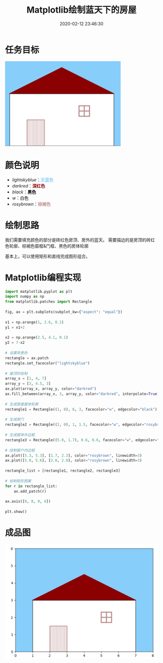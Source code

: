 ﻿---
title: Matplotlib绘制蓝天下的房屋
date: 2020-02-12 23:46:30
summary: 本文分享Matplotlib绘制蓝天下的房屋的过程。
tags:
- Python
- Matplotlib
categories:
- Python
---

# 任务目标

![](../../../images/软件开发/Python/Matplotlib绘制蓝天下的房屋/1.png)

# 颜色说明

- *lightskyblue*：<font color="lightskyblue">**天蓝色**</font>
- *darkred*：<font color="darkred">**深红色**</font>
- *black*：<font color="black">**黑色**</font>
- *w*：<font color="w">白色</font>
- *rosybrown*：<font color="rosybrown">**棕褐色**</font>

# 绘制思路

我们需要填充颜色的部分是砖红色房顶、房外的蓝天。
需要描边的是房顶的砖红色轮廓、棕褐色窗框&门框、黑色的房体轮廓

基本上，可以使用矩形和直线完成图形组合。

# Matplotlib编程实现

```python
import matplotlib.pyplot as plt
import numpy as np
from matplotlib.patches import Rectangle

fig, ax = plt.subplots(subplot_kw={"aspect": "equal"})

x1 = np.arange(1, 2.6, 0.1)
y1 = x1+2

x2 = np.arange(2.5, 4.1, 0.1)
y2 = 7-x2

# 设置背景色
rectangle = ax.patch
rectangle.set_facecolor("lightskyblue")

# 屋顶的绘制
array_x = [1, 4, 7]
array_y = [3, 4.5, 3]
ax.plot(array_x, array_y, color="darkred")
ax.fill_between(array_x, 3, array_y, color="darkred", interpolate=True)

# 生成房屋屋体轮廓
rectangle1 = Rectangle((1, 0), 6, 3, facecolor="w", edgecolor="black")

# 生成房门
rectangle2 = Rectangle((2, 0), 1, 1.5, facecolor="w", edgecolor="rosybrown", hatch="|||", linewidth=2)

# 生成窗体外边框
rectangle3 = Rectangle((5.0, 1.7), 0.6, 0.6, facecolor="w", edgecolor="rosybrown", linewidth=3)

# 绘制窗户内边框
ax.plot([5.3, 5.3], [1.7, 2.3], color="rosybrown", linewidth=3)
ax.plot([5.0, 5.6], [2.0, 2.0], color="rosybrown", linewidth=3)

rectangle_list = [rectangle1, rectangle2, rectangle3]

# 绘制矩形图案
for r in rectangle_list:
    ax.add_patch(r)
    
ax.axis([0, 8, 0, 6])

plt.show()
```

# 成品图

![](../../../images/软件开发/Python/Matplotlib绘制蓝天下的房屋/2.png)
